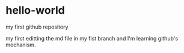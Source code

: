 # hello-world
my first github repository

my first editting the md file in my fist branch and
I'm learning github's mechanism.
